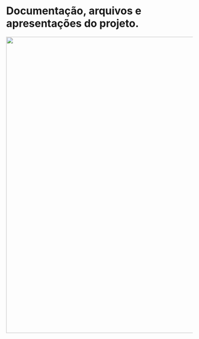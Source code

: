 # Documentação, arquivos e apresentações do projeto.

<p align="center">
  <img width="800" hight="600"  src="https://gifs.eco.br/wp-content/uploads/2022/08/gifs-de-documentos-26.gif">
</p>
